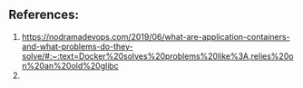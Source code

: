 
## References:

1. https://nodramadevops.com/2019/06/what-are-application-containers-and-what-problems-do-they-solve/#:~:text=Docker%20solves%20problems%20like%3A,relies%20on%20an%20old%20glibc
2. 
